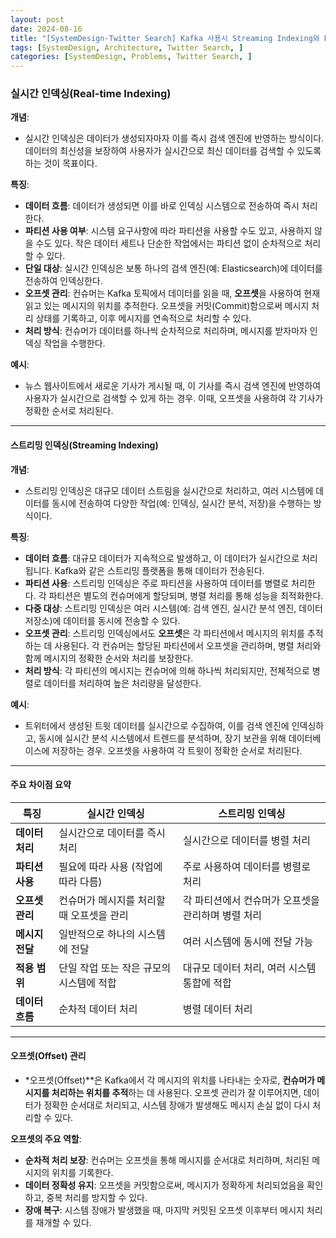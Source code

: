 ```yaml
---
layout: post
date: 2024-08-16
title: "[SystemDesign-Twitter Search] Kafka 사용시 Streaming Indexing와 Real-time Indexing 차이점"
tags: [SystemDesign, Architecture, Twitter Search, ]
categories: [SystemDesign, Problems, Twitter Search, ]
---
```



### **실시간 인덱싱(Real-time Indexing)**


**개념**:

- 실시간 인덱싱은 데이터가 생성되자마자 이를 즉시 검색 엔진에 반영하는 방식이다. 데이터의 최신성을 보장하여 사용자가 실시간으로 최신 데이터를 검색할 수 있도록 하는 것이 목표이다.

**특징**:

- **데이터 흐름**: 데이터가 생성되면 이를 바로 인덱싱 시스템으로 전송하여 즉시 처리한다.
- **파티션 사용 여부**: 시스템 요구사항에 따라 파티션을 사용할 수도 있고, 사용하지 않을 수도 있다. 작은 데이터 세트나 단순한 작업에서는 파티션 없이 순차적으로 처리할 수 있다.
- **단일 대상**: 실시간 인덱싱은 보통 하나의 검색 엔진(예: Elasticsearch)에 데이터를 전송하여 인덱싱한다.
- **오프셋 관리**: 컨슈머는 Kafka 토픽에서 데이터를 읽을 때, **오프셋**을 사용하여 현재 읽고 있는 메시지의 위치를 추적한다. 오프셋을 커밋(Commit)함으로써 메시지 처리 상태를 기록하고, 이후 메시지를 연속적으로 처리할 수 있다.
- **처리 방식**: 컨슈머가 데이터를 하나씩 순차적으로 처리하며, 메시지를 받자마자 인덱싱 작업을 수행한다.

**예시**:

- 뉴스 웹사이트에서 새로운 기사가 게시될 때, 이 기사를 즉시 검색 엔진에 반영하여 사용자가 실시간으로 검색할 수 있게 하는 경우. 이때, 오프셋을 사용하여 각 기사가 정확한 순서로 처리된다.

---


#### **스트리밍 인덱싱(Streaming Indexing)**


**개념**:

- 스트리밍 인덱싱은 대규모 데이터 스트림을 실시간으로 처리하고, 여러 시스템에 데이터를 동시에 전송하여 다양한 작업(예: 인덱싱, 실시간 분석, 저장)을 수행하는 방식이다.

**특징**:

- **데이터 흐름**: 대규모 데이터가 지속적으로 발생하고, 이 데이터가 실시간으로 처리됩니다. Kafka와 같은 스트리밍 플랫폼을 통해 데이터가 전송된다.
- **파티션 사용**: 스트리밍 인덱싱은 주로 파티션을 사용하여 데이터를 병렬로 처리한다. 각 파티션은 별도의 컨슈머에게 할당되며, 병렬 처리를 통해 성능을 최적화한다.
- **다중 대상**: 스트리밍 인덱싱은 여러 시스템(예: 검색 엔진, 실시간 분석 엔진, 데이터 저장소)에 데이터를 동시에 전송할 수 있다.
- **오프셋 관리**: 스트리밍 인덱싱에서도 **오프셋**은 각 파티션에서 메시지의 위치를 추적하는 데 사용된다. 각 컨슈머는 할당된 파티션에서 오프셋을 관리하며, 병렬 처리와 함께 메시지의 정확한 순서와 처리를 보장한다.
- **처리 방식**: 각 파티션의 메시지는 컨슈머에 의해 하나씩 처리되지만, 전체적으로 병렬로 데이터를 처리하여 높은 처리량을 달성한다.

**예시**:

- 트위터에서 생성된 트윗 데이터를 실시간으로 수집하여, 이를 검색 엔진에 인덱싱하고, 동시에 실시간 분석 시스템에서 트렌드를 분석하며, 장기 보관을 위해 데이터베이스에 저장하는 경우. 오프셋을 사용하여 각 트윗이 정확한 순서로 처리된다.

---


#### **주요 차이점 요약**


| 특징         | 실시간 인덱싱                 | 스트리밍 인덱싱                     |
| ---------- | ----------------------- | ---------------------------- |
| **데이터 처리** | 실시간으로 데이터를 즉시 처리        | 실시간으로 데이터를 병렬 처리             |
| **파티션 사용** | 필요에 따라 사용 (작업에 따라 다름)   | 주로 사용하여 데이터를 병렬로 처리          |
| **오프셋 관리** | 컨슈머가 메시지를 처리할 때 오프셋을 관리 | 각 파티션에서 컨슈머가 오프셋을 관리하며 병렬 처리 |
| **메시지 전달** | 일반적으로 하나의 시스템에 전달       | 여러 시스템에 동시에 전달 가능            |
| **적용 범위**  | 단일 작업 또는 작은 규모의 시스템에 적합 | 대규모 데이터 처리, 여러 시스템 통합에 적합    |
| **데이터 흐름** | 순차적 데이터 처리              | 병렬 데이터 처리                    |


---


#### **오프셋(Offset) 관리**

- *오프셋(Offset)**은 Kafka에서 각 메시지의 위치를 나타내는 숫자로, **컨슈머가 메시지를 처리하는 위치를 추적**하는 데 사용된다. 오프셋 관리가 잘 이루어지면, 데이터가 정확한 순서대로 처리되고, 시스템 장애가 발생해도 메시지 손실 없이 다시 처리할 수 있다.

**오프셋의 주요 역할**:

- **순차적 처리 보장**: 컨슈머는 오프셋을 통해 메시지를 순서대로 처리하며, 처리된 메시지의 위치를 기록한다.
- **데이터 정확성 유지**: 오프셋을 커밋함으로써, 메시지가 정확하게 처리되었음을 확인하고, 중복 처리를 방지할 수 있다.
- **장애 복구**: 시스템 장애가 발생했을 때, 마지막 커밋된 오프셋 이후부터 메시지 처리를 재개할 수 있다.
